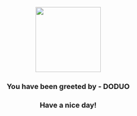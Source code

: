 <p align="center">
            <img src="https://raw.githubusercontent.com/PokeAPI/sprites/master/sprites/pokemon/84.png" width="150" height="150">
          </p>
          <h3 align="center">You have been greeted by - <b>DODUO</b></h3>
          <h3 align="center">Have a nice day!</h3>
